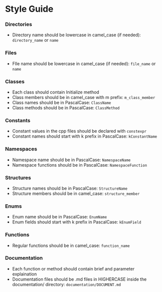 # Style Guide

### Directories
- Directory name should be lowercase in camel_case (if needed): ``directory_name`` or ``name``

### Files
- FIle name should be lowercase in camel_case (if needed): ``file_name`` or ``name``

### Classes  
- Each class should contain Initialize method
- Class members should be in camel_case with m prefix: ``m_class_member``
- Class names should be in PascalCase: ``ClassName``
- Class methods should be in PascalCase: ``ClassMethod``

### Constants
- Constant values in the cpp files should be declared with ``constexpr``
- Constant names should start with k prefix in PascalCase: ``kConstantName``

### Namespaces
- Namespace name should be in PascalCase: ``NamespaceName``
- Namespace functions should be in PascalCase: ``NamespaceFunction``

### Structures
- Structure names should be in PascalCase: ``StructureName``
- Structure members should be in camel_case: ``structure_member``

### Enums
- Enum name should be in PascalCase: ``EnumName``
- Enum fields should start with k prefix in PascalCase: ``kEnumField``

### Functions
- Regular functions should be in camel_case: ``function_name``

### Documentation
- Each function or method should contain brief and parameter explaination
- Documentation files should be .md files in HIGHERCASE inside the documentation/ directory: ``documentation/DOCUMENT.md``
